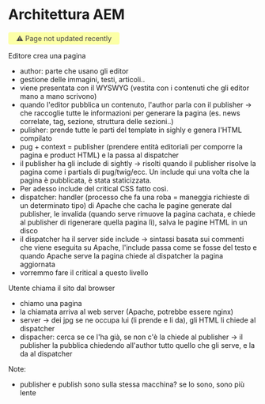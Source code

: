 # Architettura AEM

<span style="display: inline-block; background: #FCFFA6; padding: 4px 16px; border-radius: 4px; color: #484848">⚠️ Page not updated recently</span>

Editore crea una pagina

- author: parte che usano gli editor
- gestione delle immagini, testi, articoli..
- viene presentata con il WYSWYG (vestita con i contenuti che gli editor mano a mano scrivono)
- quando l'editor pubblica un contenuto, l'author parla con il publisher → che raccoglie tutte le informazioni per generare la pagina (es. news correlate, tag, sezione, struttura delle sezioni..)
- pulisher: prende tutte le parti del template in sighly e genera l'HTML compilato
- pug + context = publisher (prendere entità editoriali per comporre la pagina e product HTML) e la passa al dispatcher
- il publisher ha gli include di sightly → risolti quando il publisher risolve la pagina come i partials di pug/twig/ecc. Un include qui una volta che la pagina è pubblicata, è stata staticizzata.
- Per adesso include del critical CSS fatto così.
- dispatcher: handler (processo che fa una roba = maneggia richieste di un determinato tipo) di Apache che cacha le pagine generate dal publisher, le invalida (quando serve rimuove la pagina cachata, e chiede al publisher di rigenerare quella pagina lì), salva le pagine HTML in un disco
- il dispatcher ha il server side include → sintassi basata sui commenti che viene eseguita su Apache, l'include passa come se fosse del testo e quando Apache serve la pagina chiede al dispatcher la pagina aggiornata
- vorremmo fare il critical a questo livello

Utente chiama il sito dal browser

- chiamo una pagina
- la chiamata arriva al web server (Apache, potrebbe essere nginx)
- server → dei jpg se ne occupa lui (li prende e li da), gli HTML li chiede al dispatcher
- dispacher: cerca se ce l'ha già, se non c'è la chiede al publisher → il publisher la pubblica chiedendo all'author tutto quello che gli serve, e la da al dispatcher

Note:

- publisher e publish sono sulla stessa macchina? se lo sono, sono più lente

